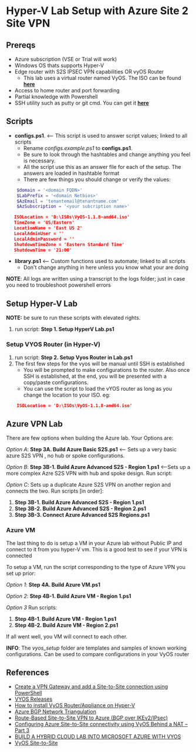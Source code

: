 # Hyper-V Lab Setup with Azure Site 2 Site VPN

## Prereqs

- Azure subscription (VSE or Trial will work)
- Windows OS thats supports Hyper-V
- Edge router with S2S IPSEC VPN capabilities OR vyOS Router
  - This lab uses a virtual router named VyOS. The ISO can be found [**here**](https://downloads.vyos.io/?dir=release/legacy/1.1.8/VyOS-1.1.8-amd64.iso)
- Access to home router and port forwarding
- Partial knowledge with Powershell
- SSH utility such as putty or git cmd. You can get it [**here**](https://git-scm.com/downloads)

## Scripts

- **configs.ps1**. <-- This script is used to answer script values; linked to all scripts
  - Rename _configs.example.ps1_ to **configs.ps1**. 
  - Be sure to look through the hashtables and change anything you feel is necessary.  
  - All the script use this as an answer file for each of the setup. The answers are loaded in hashtable format
  - There are few things you should change or verify the values:

```powershell
    $domain = '<domain FQDN>'
    $LabPrefix = '<domain Netbios>'
    $AzEmail = 'tenantemail@tenantname.com'
    $AzSubscription = '<your subcription name>'
 ```
 
 ```json
    ISOLocation = 'D:\ISOs\VyOS-1.1.8-amd64.iso'
    TimeZone = 'US/Eastern'
    LocationName = 'East US 2'
    LocalAdminUser = ''
    LocalAdminPassword = ''
    ShutdownTimeZone = 'Eastern Standard Time'
    ShutdownTime = '21:00'
```

- **library.ps1** <-- Custom functions used to automate; linked to all scripts
  - Don't change anything in here unless you know what your are doing

**NOTE**: All logs are written using a transcript to the logs folder; just in case you need to troubleshoot powershell errors

## Setup Hyper-V Lab

**NOTE:** be sure to run these scripts with elevated rights.

1. run script: **Step 1. Setup HyperV Lab.ps1**

### Setup VYOS Router (in Hyper-V)

1. run script: **Step 2. Setup Vyos Router in Lab.ps1**
2. The first few steps for the vyos will be manual until SSH is established
   - You will be prompted to make configurations to the router. Also once SSH is established, at the end, you will be presented with a copy/paste configurations.
   - You can use the script to load the vYOS router as long as you change the location to your ISO. eg:

```json
	ISOLocation = 'D:\ISOs\VyOS-1.1.8-amd64.iso'
```

## Azure VPN Lab
There are few options when building the Azure lab. Your Options are:

  _Option A_: **Step 3A. Build Azure Basic S2S.ps1** <-- Sets up a very basic azure S2S VPN , no hub or spoke configurations. 

  _Option B_: **Step 3B-1. Build Azure Advanced S2S - Region 1.ps1** <--Sets up a more complex Azre S2S VPN with hub and spoke design. Run script: 

  _Option C_: Sets up a duplicate Azure S2S VPN on another region and connects the two. Run scripts [in order]:
  
1. **Step 3B-1. Build Azure Advanced S2S - Region 1.ps1**
2. **Step 3B-2. Build Azure Advanced S2S - Region 2.ps1**
3. **Step 3B-3. Connect Azure Advanced S2S Regions.ps1**

### Azure VM

The last thing to do is setup a VM in your Azure lab without Public IP and connect to it from you hyper-V vm. This is a good test to see if your VPN is connected

To setup a VM, run the script corresponding to the type of Azure VPN you set up prior:


  _Option 1_: **Step 4A. Build Azure VM.ps1**

  _Option 2_: **Step 4B-1. Build Azure VM - Region 1.ps1**

  _Option 3_ Run scripts:

1. **Step 4B-1. Build Azure VM - Region 1.ps1**
2. **Step 4B-2. Build Azure VM - Region 2.ps1**

If all went well, you VM will connect to each other.

**INFO**: The _vyos_setup_ folder are templates and samples of known working configurations. Can be used to compare configurations in your VyOS router

## References

- [Create a VPN Gateway and add a Site-to-Site connection using PowerShell](https://docs.microsoft.com/en-us/azure/vpn-gateway/scripts/vpn-gateway-sample-site-to-site-powershell)
- [VYOS Releases](http://packages.vyos.net/iso/release/)
- [How to install VyOS Router/Appliance on Hyper-V](http://luisrato.azurewebsites.net/2014/06/17/)
- [Azure BGP Network Triangulation](https://azure-in-action.blog/2017/01/04/azure-bgp-network-triangulation-from-home/)
- [Route-Based Site-to-Site VPN to Azure (BGP over IKEv2/IPsec)](https://vyos.readthedocs.io/en/latest/appendix/examples/azure-vpn-bgp.html)
- [Configuring Azure Site-to-Site connectivity using VyOS Behind a NAT – Part 3](http://www.lewisroberts.com/2015/07/17/configuring-azure-site-to-site-connectivity-using-vyos-behind-a-nat-part-3/)
 - [BUILD A HYBRID CLOUD LAB INTO MICROSOFT AZURE WITH VYOS](https://bretty.me.uk/build-a-hybrid-cloud-lab-into-microsoft-azure-with-vyos/)
 - [VyOS Site-to-Site](https://vyos.readthedocs.io/en/latest/vpn/site2site_ipsec.html)